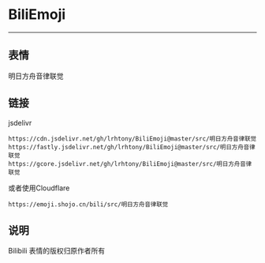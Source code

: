 # BiliEmoji
---
## 表情
明日方舟音律联觉
## 链接
jsdelivr
```
https://cdn.jsdelivr.net/gh/lrhtony/BiliEmoji@master/src/明日方舟音律联觉
https://fastly.jsdelivr.net/gh/lrhtony/BiliEmoji@master/src/明日方舟音律联觉
https://gcore.jsdelivr.net/gh/lrhtony/BiliEmoji@master/src/明日方舟音律联觉
```
或者使用Cloudflare
```
https://emoji.shojo.cn/bili/src/明日方舟音律联觉
```
## 说明
Bilibili 表情的版权归原作者所有
